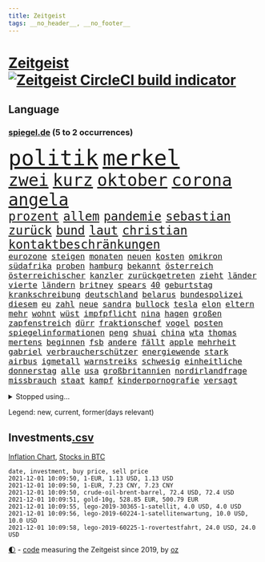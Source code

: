 ```yaml
---
title: Zeitgeist
tags: __no_header__, __no_footer__
---
```


# [Zeitgeist](https://oliz.io/zeitgeist/) [![Zeitgeist CircleCI build indicator](https://circleci.com/gh/ooz/zeitgeist.svg?style=shield)](https://circleci.com/gh/ooz/zeitgeist)

## Language

<h3><a href="https://www.spiegel.de" target="_blank">spiegel.de</a> (5 to 2 occurrences)</h3>
<p style="font-family:monospace">
<span style="font-size:32pt"><a href="news_links.html#politik" class="current">politik</a></span>
<span style="font-size:32pt"><a href="news_links.html#merkel" class="current">merkel</a></span>
<br>
<span style="font-size:25pt"><a href="news_links.html#zwei" class="current">zwei</a></span>
<span style="font-size:25pt"><a href="news_links.html#kurz" class="current">kurz</a></span>
<span style="font-size:25pt"><a href="news_links.html#oktober" class="current">oktober</a></span>
<span style="font-size:25pt"><a href="news_links.html#corona" class="current">corona</a></span>
<span style="font-size:25pt"><a href="news_links.html#angela" class="current">angela</a></span>
<br>
<span style="font-size:18pt"><a href="news_links.html#prozent" class="current">prozent</a></span>
<span style="font-size:18pt"><a href="news_links.html#allem" class="current">allem</a></span>
<span style="font-size:18pt"><a href="news_links.html#pandemie" class="current">pandemie</a></span>
<span style="font-size:18pt"><a href="news_links.html#sebastian" class="current">sebastian</a></span>
<span style="font-size:18pt"><a href="news_links.html#zurück" class="current">zurück</a></span>
<span style="font-size:18pt"><a href="news_links.html#bund" class="current">bund</a></span>
<span style="font-size:18pt"><a href="news_links.html#laut" class="current">laut</a></span>
<span style="font-size:18pt"><a href="news_links.html#christian" class="current">christian</a></span>
<span style="font-size:18pt"><a href="news_links.html#kontaktbeschränkungen" class="current">kontaktbeschränkungen</a></span>
<br>
<span style="font-size:12pt"><a href="news_links.html#eurozone" class="new">eurozone</a></span>
<span style="font-size:12pt"><a href="news_links.html#steigen" class="current">steigen</a></span>
<span style="font-size:12pt"><a href="news_links.html#monaten" class="current">monaten</a></span>
<span style="font-size:12pt"><a href="news_links.html#neuen" class="current">neuen</a></span>
<span style="font-size:12pt"><a href="news_links.html#kosten" class="current">kosten</a></span>
<span style="font-size:12pt"><a href="news_links.html#omikron" class="new">omikron</a></span>
<span style="font-size:12pt"><a href="news_links.html#südafrika" class="current">südafrika</a></span>
<span style="font-size:12pt"><a href="news_links.html#proben" class="current">proben</a></span>
<span style="font-size:12pt"><a href="news_links.html#hamburg" class="current">hamburg</a></span>
<span style="font-size:12pt"><a href="news_links.html#bekannt" class="current">bekannt</a></span>
<span style="font-size:12pt"><a href="news_links.html#österreich" class="current">österreich</a></span>
<span style="font-size:12pt"><a href="news_links.html#österreichischer" class="current">österreichischer</a></span>
<span style="font-size:12pt"><a href="news_links.html#kanzler" class="current">kanzler</a></span>
<span style="font-size:12pt"><a href="news_links.html#zurückgetreten" class="current">zurückgetreten</a></span>
<span style="font-size:12pt"><a href="news_links.html#zieht" class="current">zieht</a></span>
<span style="font-size:12pt"><a href="news_links.html#länder" class="current">länder</a></span>
<span style="font-size:12pt"><a href="news_links.html#vierte" class="current">vierte</a></span>
<span style="font-size:12pt"><a href="news_links.html#ländern" class="current">ländern</a></span>
<span style="font-size:12pt"><a href="news_links.html#britney" class="current">britney</a></span>
<span style="font-size:12pt"><a href="news_links.html#spears" class="current">spears</a></span>
<span style="font-size:12pt"><a href="news_links.html#40" class="current">40</a></span>
<span style="font-size:12pt"><a href="news_links.html#geburtstag" class="current">geburtstag</a></span>
<span style="font-size:12pt"><a href="news_links.html#krankschreibung" class="current">krankschreibung</a></span>
<span style="font-size:12pt"><a href="news_links.html#deutschland" class="current">deutschland</a></span>
<span style="font-size:12pt"><a href="news_links.html#belarus" class="current">belarus</a></span>
<span style="font-size:12pt"><a href="news_links.html#bundespolizei" class="current">bundespolizei</a></span>
<span style="font-size:12pt"><a href="news_links.html#diesem" class="current">diesem</a></span>
<span style="font-size:12pt"><a href="news_links.html#eu" class="current">eu</a></span>
<span style="font-size:12pt"><a href="news_links.html#zahl" class="current">zahl</a></span>
<span style="font-size:12pt"><a href="news_links.html#neue" class="current">neue</a></span>
<span style="font-size:12pt"><a href="news_links.html#sandra" class="new">sandra</a></span>
<span style="font-size:12pt"><a href="news_links.html#bullock" class="new">bullock</a></span>
<span style="font-size:12pt"><a href="news_links.html#tesla" class="current">tesla</a></span>
<span style="font-size:12pt"><a href="news_links.html#elon" class="current">elon</a></span>
<span style="font-size:12pt"><a href="news_links.html#eltern" class="current">eltern</a></span>
<span style="font-size:12pt"><a href="news_links.html#mehr" class="current">mehr</a></span>
<span style="font-size:12pt"><a href="news_links.html#wohnt" class="current">wohnt</a></span>
<span style="font-size:12pt"><a href="news_links.html#wüst" class="current">wüst</a></span>
<span style="font-size:12pt"><a href="news_links.html#impfpflicht" class="current">impfpflicht</a></span>
<span style="font-size:12pt"><a href="news_links.html#nina" class="new">nina</a></span>
<span style="font-size:12pt"><a href="news_links.html#hagen" class="current">hagen</a></span>
<span style="font-size:12pt"><a href="news_links.html#großen" class="current">großen</a></span>
<span style="font-size:12pt"><a href="news_links.html#zapfenstreich" class="current">zapfenstreich</a></span>
<span style="font-size:12pt"><a href="news_links.html#dürr" class="current">dürr</a></span>
<span style="font-size:12pt"><a href="news_links.html#fraktionschef" class="current">fraktionschef</a></span>
<span style="font-size:12pt"><a href="news_links.html#vogel" class="current">vogel</a></span>
<span style="font-size:12pt"><a href="news_links.html#posten" class="current">posten</a></span>
<span style="font-size:12pt"><a href="news_links.html#spiegelinformationen" class="current">spiegelinformationen</a></span>
<span style="font-size:12pt"><a href="news_links.html#peng" class="current">peng</a></span>
<span style="font-size:12pt"><a href="news_links.html#shuai" class="current">shuai</a></span>
<span style="font-size:12pt"><a href="news_links.html#china" class="current">china</a></span>
<span style="font-size:12pt"><a href="news_links.html#wta" class="current">wta</a></span>
<span style="font-size:12pt"><a href="news_links.html#thomas" class="current">thomas</a></span>
<span style="font-size:12pt"><a href="news_links.html#mertens" class="new">mertens</a></span>
<span style="font-size:12pt"><a href="news_links.html#beginnen" class="current">beginnen</a></span>
<span style="font-size:12pt"><a href="news_links.html#fsb" class="current">fsb</a></span>
<span style="font-size:12pt"><a href="news_links.html#andere" class="current">andere</a></span>
<span style="font-size:12pt"><a href="news_links.html#fällt" class="current">fällt</a></span>
<span style="font-size:12pt"><a href="news_links.html#apple" class="current">apple</a></span>
<span style="font-size:12pt"><a href="news_links.html#mehrheit" class="current">mehrheit</a></span>
<span style="font-size:12pt"><a href="news_links.html#gabriel" class="current">gabriel</a></span>
<span style="font-size:12pt"><a href="news_links.html#verbraucherschützer" class="current">verbraucherschützer</a></span>
<span style="font-size:12pt"><a href="news_links.html#energiewende" class="current">energiewende</a></span>
<span style="font-size:12pt"><a href="news_links.html#stark" class="current">stark</a></span>
<span style="font-size:12pt"><a href="news_links.html#airbus" class="current">airbus</a></span>
<span style="font-size:12pt"><a href="news_links.html#igmetall" class="new">igmetall</a></span>
<span style="font-size:12pt"><a href="news_links.html#warnstreiks" class="current">warnstreiks</a></span>
<span style="font-size:12pt"><a href="news_links.html#schwesig" class="current">schwesig</a></span>
<span style="font-size:12pt"><a href="news_links.html#einheitliche" class="current">einheitliche</a></span>
<span style="font-size:12pt"><a href="news_links.html#donnerstag" class="current">donnerstag</a></span>
<span style="font-size:12pt"><a href="news_links.html#alle" class="current">alle</a></span>
<span style="font-size:12pt"><a href="news_links.html#usa" class="current">usa</a></span>
<span style="font-size:12pt"><a href="news_links.html#großbritannien" class="current">großbritannien</a></span>
<span style="font-size:12pt"><a href="news_links.html#nordirlandfrage" class="new">nordirlandfrage</a></span>
<span style="font-size:12pt"><a href="news_links.html#missbrauch" class="current">missbrauch</a></span>
<span style="font-size:12pt"><a href="news_links.html#staat" class="current">staat</a></span>
<span style="font-size:12pt"><a href="news_links.html#kampf" class="current">kampf</a></span>
<span style="font-size:12pt"><a href="news_links.html#kinderpornografie" class="new">kinderpornografie</a></span>
<span style="font-size:12pt"><a href="news_links.html#versagt" class="current">versagt</a></span>
</p>
<details>
<summary>Stopped using...</summary>
<p class="former" style="font-size:12pt">
gefährdet(407) tobt(407) bereich(406) becker(405) entgegen(405) fallzahlen(405) flaschen(405) geschäft(405) regel(405) schlimm(405) autor(404) gerechtigkeit(404) gesunken(404) iranische(404) passanten(404) regisseurin(404) stich(404) stürzte(404) teams(404) verschiedene(404) anwohner(403) aufhebung(403) erfasst(403) fühlen(403) gemeinde(403) geändert(403) kämpfte(403) nigeria(403) waffe(403) 2016(402) altes(402) atmosphäre(402) co₂(402) dienen(402) hinterlassen(402) julia(402) minderheit(402) moore(402) planeten(402) schaden(402) stoppte(402) theater(402) ultimatum(402) vergewaltigung(402) zustand(402) zuversicht(402) erfolgreicher(401) geboten(401) kurve(401) rassistische(401) stattdessen(401) tschechien(401) vermögen(401) zug(401) annehmen(400) eishockey(400) entfernt(400) gehe(400) locken(400) meuthen(400) prüfen(400) tiefe(400) unmöglich(400) versprach(400) väter(400) 48(399) abgeordnete(399) bundestags(399) dachte(399) eher(399) gott(399) humanitäre(399) rekordmeister(399) annegret(398) anzeige(398) ausgebrochen(398) eindrücke(398) entlassung(398) infizieren(398) infolge(398) john(398) krampkarrenbauer(398) lüge(398) scheidende(398) strategie(398) street(398) vergangene(398) verteidigungsministerin(398) 6(397) 96(397) armut(397) befinden(397) charlie(397) coronahilfen(397) dietmar(397) folgte(397) halt(397) himmel(397) homosexualität(397) israelische(397) kanzlerkandidat(397) konfrontiert(397) konzentrieren(397) löst(397) lügen(397) pakistan(397) preisen(397) ronald(397) verbreitung(397) vorher(397) ausstieg(396) autofahrerin(396) bull(396) coronainfizierte(396) geglückt(396) geschichten(396) klimaschützer(396) meister(396) verärgert(396) wechseln(396) wirtschaftsministerium(396) überlebte(396) aktuell(395) aufklären(395) botschaften(395) büros(395) ertragen(395) isolation(395) kontrollieren(395) talent(395) update(395) ursachen(395) bestes(394) bruder(394) coronaerkrankung(394) großaufgebot(394) historischen(394) rechtsextremen(394) siege(394) spott(394) sven(394) terror(394) via(394) vorliegt(394) weltwirtschaft(394) zwingt(394) abgang(393) brauchte(393) gedenken(393) gezeigt(393) ordnet(393) pocht(393) pole(393) rettungsschiff(393) springt(393) umstrittenes(393) gebraucht(392) gewässern(392) juni(392) milde(392) ursprung(392) verbindung(392) amnesty(391) ausgeliefert(391) bürgermeisterin(391) distanz(391) flüchten(391) gestürzt(391) problemen(391) reaktion(391) wirtschaftliche(391) zählen(391) anschuldigungen(390) anthony(390) arbeitslosigkeit(390) erwarten(390) leid(390) meinem(390) r(390) scharfe(390) big(389) emissionen(389) finanzieren(389) metropolen(389) siegte(389) volksrepublik(389) zurückhaltend(389) 94(388) antisemitismus(388) beschränkungen(388) bestehen(388) erfindung(388) fit(388) potsdam(388) zeichen(388) übernahme(388) auftrag(387) mauer(387) stuft(387) trafen(387) unwetter(387) vorgaben(387) erkrankung(386) filme(386) fortgesetzt(386) lieferten(386) stärksten(386) wende(386) del(385) extremen(385) gestritten(385) herzen(385) schwerem(385) vorsprung(385) 4(384) 55(384) attacken(384) auskunft(384) garten(384) kommentare(384) schöne(384) verwandelt(384) warm(384) zivilen(384) überlassen(384) bewertung(383) erkenntnisse(383) jennifer(383) kanzlerschaft(383) deutschem(382) eingreifen(382) offenbart(382) schonen(382) schäuble(382) zukünftig(382) anzeichen(381) dominanz(381) düstere(381) eilantrag(381) euaustritt(381) katholische(381) leichtathletik(381) prompt(381) rollt(381) zustände(381) diversität(380) echten(380) nation(380) vorn(380) todesopfer(379) vorteile(379) 40000(378) holocaust(378) dfbpokal(377) hessischen(377) ostsee(377) rundfunk(377) trauert(377) abkehr(376) erinnerung(376) istanbul(376) sitzung(376) unterschrieben(376) frisch(375) wrack(375) wütende(375) bangkok(374) jeff(374) politikerin(374) ältere(374) betreibt(373) hunger(373) real(373) startups(373) empfehlung(372) fehlten(372) freiwillig(372) labor(372) sizilien(372) klasse(371) moschee(371) museum(371) karten(370) bartsch(369) vertagt(368) zeigten(368) zugenommen(368) erstattet(367) laschets(367) rahmen(367) koalitionspartner(366) kylian(366) andrew(365) football(365) munition(365) sicherheitsgesetz(365) 36(364) fußballweltmeister(363) lockerungen(363) erforscht(362) hinterlässt(362) enthüllungen(361) abiy(360) staus(360) haustür(359) bezos(358) flächen(358) herausforderung(357) klees(357) patzt(357) präsidentschaft(356) geblieben(354) gegenmaßnahmen(352) prägte(352) tuchel(352) überfordert(352) anderswo(350) engen(350) entbrannt(350) vorsichtig(350) coronaimpfstoffs(349) heizen(349) sicherheitsvorkehrungen(348) zentimeter(348) plattform(347) spionage(347) spacex(345) beherrschen(344) rakete(344) inhaftierten(343) ausgetragen(342) farbe(340) olympiasiegerin(340) vereins(340) durchsuchen(338) häuslicher(337) entführt(336) flog(336) coronalockerungen(335) höchstens(335) möglichkeit(335) größe(332) handgranate(332) cdu/csu(330) abhilfe(326) formen(326) lücken(320) saale(319) dankt(313) großvater(313) serviert(309) außergewöhnlich(303) befanden(300) höheres(299) unterschrift(297) zwingend(294) zusätzlichen(289) andy(286) anna(286) schiebt(286) völkermord(284) nationalpark(280) gewisse(279) karriereende(279) kandidiert(275) vulkan(273) militärputsch(271) iii(270) chile(266) silber(265) 230(264) unverletzt(262) containerschiff(261) spdkanzlerkandidat(261) luxus(259) protestaktion(259) kaffee(256) relevant(255) tvstar(253) verstörend(247) abbruch(246) holten(243) gekippt(241) angefeindet(239) beschreiben(239) zusammengebrochen(239) strebt(238) freizugeben(237) drohschreiben(236) elfjährigen(236) vonovia(236) ärmsten(236) konservative(235) nagelsmann(234) übersehen(233) szenarien(231) mitgliedern(230) durchschnitt(229) dingen(227) pressefreiheit(227) kürzester(225) halbinsel(224) sophia(224) angeschlagen(222) belegschaft(220) gebeten(218) beleidigte(217) regionale(216) nordmazedonien(214) tierpark(213) neuerdings(212) gewalttat(210) weltgrößten(210) mindeststeuer(209) erdoğans(208) pcrtests(208) interessen(206) idol(203) fasst(202) mbappé(200) gauland(199) extremisten(198) aufhören(197) marc(195) institute(194) notwendigen(194) geschleudert(193) poleposition(190) zugesagt(189) auszeichnung(188) oslo(187) verzweifelte(186) produkt(184) spdchef(184) dynamo(182) grünes(182) schönheit(181) crystal(180) gestohlene(180) potsdamer(180) benötigt(179) krieges(179) trier(179) ausgelassen(177) absolute(176) partygäste(176) folgten(175) kiffen(175) elternteil(174) kerosin(174) sahen(174) 800(172) birgt(172) busfahrer(172) 21jährige(171) exnationalspieler(171) meilenstein(171) luisa(170) vertrieben(170) hackergruppe(169) serienmörder(169) agnes(168) antisemitische(168) heizöl(168) maier(168) älterer(168) bremste(167) jonathan(167) tendenzen(167) festnehmen(166) vorurteilen(166) forscherin(164) kurzstreckenflüge(164) lehnte(164) stärkere(164) kohlekraftwerke(163) palästinensische(163) baum(162) bereichern(162) plakat(162) atomprogramm(161) riesiger(161) thriller(161) bauernhof(159) geflüchteter(159) verwandeln(159) wall(158) entstand(157) verbrecher(157) verspätungen(157) flohen(156) nrwcdu(156) serbien(156) berge(155) vorsicht(155) 1998(154) schwieriges(153) belgischen(152) bürgern(150) tribüne(149) parkplatz(148) psychologen(147) adac(146) geheimer(146) spaziergänger(145) fotografen(144) gerichtet(144) 350000(142) coronaausbrüchen(142) fern(142) urteilte(142) überraschungsteam(142) homophober(141) pendler(141) sowjetunion(141) lloyd(140) ranking(140) end(139) kreative(139) kündigten(139) schwache(139) truppe(139) zusammengestoßen(139) andauernde(137) finder(137) machtwechsel(136) beeindruckende(135) eingriff(135) getrieben(135) glaube(135) kannibale(135) profil(135) großstädter(134) sergej(134) ahmed(133) friedensnobelpreisträger(133) lkwunfall(133) trotzt(133) auswärtige(132) journal(132) white(132) denis(131) erwähnt(131) 24jährige(130) ausgerückt(130) enttäuschte(130) russen(129) schwulen(129) vereinbarte(129) eisberge(128) jeweiligen(128) thomalla(128) 60000(127) kontinuierlich(127) tragisches(127) volksfest(126) aufsichtsratschef(125) podolski(124) verbesserungen(124) 1997(123) legten(123) furcht(122) 108(121) frühestens(121) küssen(121) rar(121) tätig(120) warte(120) dfbpokals(119) süßes(119) umzug(119) verrückt(119) wandte(119) überfüllte(118) leblos(117) vorfreude(117) tibet(116) identitätspolitik(114) operiert(114) aushalten(113) catania(113) g20staaten(113) lukaku(113) piraten(113) romelu(113) städter(113) usmilitär(113) funktionär(111) hamburgs(111) vergewaltigungen(111) alqaida(110) amazongründer(110) tennisturnier(110) lesung(109) appellieren(108) belastend(108) blind(108) colorado(108) timing(108) wahlniederlage(108) ätna(108) 1994(107) nationalparks(107) nähert(107) begründen(106) drohten(106) dächern(106) holocaustüberlebende(106) notfall(106) verringerter(106) verstorben(106) planet(105) stadions(105) versorgungsengpässe(105) gremium(104) hotelmitarbeiter(104) unsichtbar(104) wiegt(104) kosovo(103) sportlerin(103) nrwministerpräsident(102) statements(102) candy(101) laxe(101) löbel(101) nikolas(101) türkischer(101) wechselte(101) 31jährige(100) dörfer(100) drohender(99) eilig(99) afdchef(98) bewahrt(98) brodelt(98) messerstecher(98) norddeutschland(98) revier(98) traten(98) weibliche(98) bandenkriminalität(97) medaillen(96) popkultur(96) vergleichen(96) abwesenheit(95) konzerns(95) websites(95) weinflaschen(95) ausmaße(94) jenseits(94) bahnübergang(93) liebeserklärung(93) siebzigerjahren(93) streitthemen(93) visionen(93) bestzeit(92) coronaleugnern(92) heinz(92) 1992(91) abbauen(91) marschierten(91) militärführung(91) überarbeitet(91) 0(90) beachvolleyballerin(90) dürren(90) geeignet(90) portrait(90) verbannt(90) spreche(89) angetreten(88) atomwaffen(88) aufnimmt(88) emilio(88) gerissen(88) gestern(88) herauskommen(88) kajak(88) parlaments(88) schwul(88) verließen(88) berühmteste(87) group(87) mieterhaushalt(87) splitterpartei(87) anschließenden(86) erwischte(86) reinhardt(86) schmecken(86) schmilzt(86) unglücks(86) westküste(86) zwielicht(86) ereignete(85) krause(85) pcrtest(85) +(84) 1999(84) beschimpfungen(84) chappatte(84) container(84) einheimischen(84) flutkatastrophen(84) herkunftsland(84) ibiza(84) nachspielzeit(84) spritpreis(84) standorte(84) wmgold(84) autobahnparkplatz(83) carli(83) koranschule(83) schwebebalken(83) uniform(83) britin(82) heike(82) hm(82) zurückgeben(82) zäh(82) gewählte(81) jae(81) nationalkonservative(81) pfefferspray(81) verstoßes(81) brillieren(80) flip(80) usermittler(80) zombie(80) abzuschaffen(79) anhängern(79) befürchtete(79) hochrangiges(79) multipler(79) sklerose(79) tauben(79) bananen(78) rückgabe(78) samsungerbe(78) schönheitsidealen(78) sowjetrepublik(78) städtchen(78) ungefragt(78) yong(78) eingeschätzt(77) einmarsch(77) guinea(77) immobilienkonzerns(77) inn(77) langweilig(77) tarifvertrag(77) bedrohten(76) neugeborenen(76) schleudern(76) bundestagspräsidium(75) senator(75) 1956(74) gunst(74) hassnachrichten(74) häfen(74) nachbarstaaten(74) talibanherrschaft(74) vermeidbare(74) warmlaufen(74) wirtschaftskrise(74) wohneinheiten(74) bedürftige(73) geldentwertung(73) großartig(73) inneren(73) kohls(73) krankenwagen(73) raucher(73) regisseurs(73) talibanführer(73) human(72) kos(72) musikerin(72) rights(72) thuram(72) watch(72) ärztevertreter(72) 51jähriger(71) abgefragt(71) einbringen(71) losgegangen(71) passagierzahlen(71) saisonspiel(71) hingewiesen(70) thrillern(70) werken(70) fiat(69) sexismusvorwürfen(69) sitzordnung(69) cash(68) kohleverstromung(68) ligue(68) ratsam(68) spielmacher(68) uneinig(68) amokfahrt(67) diebe(67) linkenpolitikerin(67) nachlass(67) natürlichen(67) neuartige(67) neuesten(67) traut(67) desolaten(66) hindern(66) nicholas(66) samsungs(66) stalin(66) verschwörungstheoretiker(66) verwechselt(66) brix(65) hilferufe(65) industrienationen(65) janneke(65) lose(65) spaziergang(65) umgekippt(65) zweitgrößte(65) makler(64) nachzugeben(64) revolutionierte(64) streitkräften(64) vertritt(64) wahlkampfauftakt(64) anrufen(63) pflanze(63) gastarbeiter(62) poltert(62) entlasten(61) faktoren(61) körpergröße(61) angeführt(60) dgb(60) erleichterung(60) fühlten(60) oberster(60) irritiert(59) linienbusse(59) starstürmer(59) teilzunehmen(59) einkommensteuer(58) einwanderungspolitik(58) samar(58) sima(58) teamkollege(58) wachsende(58) blaulicht(57) gelte(57) hexe(57) trecker(57) widersprüchlich(57) anwendung(56) offensiv(56) symbiose(56) überfallen(56) geordnete(55) geschützten(55) hamid(55) staatsbürgerin(55) staatspräsident(55) erderhitzung(54) gerichtsurteil(54) staatsanwältin(54) villeneuve(54) vorüber(54) absicht(53) beschrieb(53) fünftel(53) gescheiterte(53) krieger(53) laufzeit(53) mehrwertsteuer(53) weitergereicht(53) wiegelt(53) gehirn(52) kommissarin(52) potenziellen(52) zerrissen(52) abgaben(51) blättern(51) weiblicher(51) 316(50) cringe(50) immobilie(50) lagos(50) neunzigern(50) telefonnummer(50) angeschlagenen(49) balloon(49) chruschtschow(49) gewerkschaftsbundes(49) giuffre(49) gleichen(49) hidalgo(49) militärgeheimdienst(49) pflegekraft(49) stalins(49) verkehrsmittel(49) vermögender(49) versammlung(49) brexitvertrag(48) durchbrechen(48) grote(48) innensenator(48) nordirlandprotokoll(48) pimmel(48) tuchfühlung(48) gehweg(47) gravierende(47) klum(47) zwangsgeld(47) überreicht(47) 876(46) ausgetauscht(46) azubischerze(46) obst(46) spiegelinterview(46) 4200(45) brady(45) briefen(45) hobby(45) neunzigerjahre(45) südkoreas(45) untätigkeit(45) eindringlich(44) europaparlament(44) heidi(44) radikalen(44) redet(44) verhütungsmittel(44) archiv(43) australiens(43) cumbre(43) genfer(43) kommissionschefin(43) newcastle(43) topökonom(43) vieja(43) vulkanausbruch(43) kinderinterview(42) tabelle(42) vulkanausbrüche(42) vulkane(42) w(42) zugesehen(42) bahnradsport(41) fußballers(41) handlungsdruck(41) intellektuellen(41) lava(41) lille(41) machete(41) orientierung(41) osc(41) rauchen(41) tagebau(41) wmkonkurrenten(41) beine(40) feindbild(40) kanareninsel(40) thematisieren(40) beschwor(39) diskussionsbedarf(39) edwards(39) fußballverband(39) gegensätze(39) gründers(39) limburg(39) verlagen(39) atomuboote(38) auszugehen(38) berlinbrandenburg(38) beschwerlich(38) urenkel(38) verschüttet(38) wayne(38) hannah(37) indopazifik(37) abgeordnetenhaus(36) bergbau(36) bettina(36) garzweiler(36) kohleabbau(36) rheinischen(36) videotest(36) agenda(35) klägerin(35) modeste(35) riskieren(35) sonntagmorgen(35) belange(34) durchschnittlich(34) einsparen(34) hausdurchsuchung(34) kohlestrom(34) mad(34) züchtet(34) 53jährigen(33) furchner(33) gange(33) irmgard(33) koeman(33) kzsekretärin(33) liest(33) 007(32) glassplitter(32) mehrfamilienhaus(32) straftäter(32) these(32) usgeheimdienst(32) verstand(32) gaskonzern(31) prominenteste(31) stier(31) außenpolitiker(30) fortschrittlich(30) inhalt(30) lächerlich(30) mittelfinger(30) mächtiger(30) reisender(30) vermögensteuer(30) überragender(30) abstinent(29) coronaeinbruch(29) fußballspiel(29) gazpromkonzern(29) jährlich(29) kriegsschiff(29) rauswurf(29) straßenbau(29) cumexgeschäften(28) fraktionsstärke(28) iranisches(28) rechtsstaatsverstößen(28) sexleben(28) signale(28) bundestagsfraktion(27) dave(27) göteborg(27) shanghai(27) suizid(27) wenigstens(27) europacup(26) gerald(26) itzehoe(26) mützenich(26) nullcovidstrategie(26) unterstützten(26) 46jähriger(25) absenken(25) comingout(25) missbrauchsskandal(25) sozialdemokrat(25) zurückgezogen(25) zähem(25) alarmierte(24) erstellen(24) falschinformationen(24) leder(24) nicolas(24) nobelpreiskomitee(24) stephanie(24) abgelegensten(23) absorbieren(23) abstriche(23) brexitkrise(23) cancel(23) culture(23) einzigen(23) faszinierend(23) gil(23) joker(23) minder(23) mächtig(23) ofarim(23) turnen(23) ware(23) zusätzlicher(23) banner(22) ema(22) volksverhetzung(22) comedian(21) gaslieferungen(21) hochland(21) polexit(21) politisches(21) spielzeug(21) bundesvorstand(20) geheimdienste(20) kulturen(20) miesbach(20) rechnungsprüfer(20) spielerinnen(20) staatskosten(20) unterkunft(20) 15gradziel(19) blackout(19) foltervideos(19) gerhart(19) ingwen(18) peinliches(18) rückfällig(18) schiene(18) schiitische(18) tsai(18) vergibt(18) verkleideter(18) wahldebakel(18) wahlpannen(18) bedrängt(17) hinterbliebenen(17) reizgas(17) streich(17) ureinwohner(17) ampelverhandler(16) g20(16) massenschlägerei(16) verprügelt(16) akzeptanz(15) erzeugt(15) groteske(15) hündin(15) leinwand(15) lokaler(15) toxisch(15) wohnheim(15) zollt(15) 151(14) 8(14) blutproben(14) brei(14) bundesligapartie(14) dnaanalyse(14) handballbundesliga(14) hernández(14) lgbtqaktivisten(14) reanimieren(14) santa(14) amess(13) einhalt(13) erna(13) meeresspiegels(13) mexikostadt(13) verbrenner(13) verfärbte(13) verschluss(13) vorfällen(13) ausgewählte(12) best(12) netflixshow(12) playstation(12) weichen(12) ampelbündnis(11) bidenregierung(11) erwägung(11) gendern(11) grundstück(11) simuliert(11)
</p>
</details>
<p>Legend: <span class="new">new</span>, <span class="current">current</span>, <span class="former">former(days relevant)</span></p>

## Investments[.csv](investments.csv)

[Inflation Chart](https://inflationchart.com),
[Stocks in BTC](https://stonksinbtc.xyz/)

```
date, investment, buy price, sell price
2021-12-01 10:09:50, 1-EUR, 1.13 USD, 1.13 USD
2021-12-01 10:09:50, 1-EUR, 7.23 CNY, 7.23 CNY
2021-12-01 10:09:50, crude-oil-brent-barrel, 72.4 USD, 72.4 USD
2021-12-01 10:09:51, gold-10g, 528.85 EUR, 500.79 EUR
2021-12-01 10:09:55, lego-2019-30365-1-satellit, 4.0 USD, 4.0 USD
2021-12-01 10:09:56, lego-2019-60224-1-satellitenwartung, 10.0 USD, 10.0 USD
2021-12-01 10:09:58, lego-2019-60225-1-rovertestfahrt, 24.0 USD, 24.0 USD
```

<footer>
<a href="javascript:toggleTheme()" class="nav">🌓</a>
- <a href="https://github.com/ooz/zeitgeist">code</a> measuring the Zeitgeist since 2019, by <a href="https://oliz.io">oz</a>
</footer>
